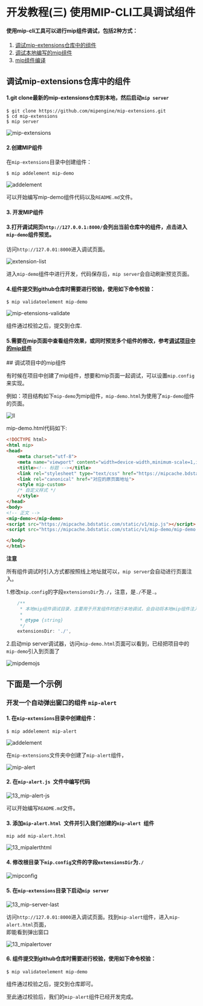 # 开发教程(三)  使用MIP-CLI工具调试组件
#### 使用mip-cli工具可以进行mip组件调试，包括2种方式：

1. [调试mip-extensions仓库中的组件](#tiaoshizujian)
2. [调试本地编写的mip组件](#tiaoshi)
3. [mip组件编译](#bianyi)

<div id="tiaoshizujian">   </div>

## 调试mip-extensions仓库中的组件 

#### 1.git clone最新的mip-extensions仓库到本地，然后启动`mip server`  

```
$ git clone https://github.com/mipengine/mip-extensions.git
$ cd mip-extensions  
$ mip server
```

![mip-extensions](https://github.com/mipengine/mip-blog/blob/master/img/13_mipserver.jpg)   

#### 2.创建MIP组件

在`mip-extensions`目录中创建组件：

```
$ mip addelement mip-demo  
```
![addelement](https://github.com/mipengine/mip-blog/blob/master/img/13_addelement.jpg)  

 
可以开始编写mip-demo组件代码以及`README.md`文件。

#### 3. 开发MIP组件


#### 3.打开调试网页`http://127.0.0.1:8000/`会列出当前仓库中的组件，点击进入`mip-demo`组件预览。 

访问`http://127.0.01:8000`进入调试页面。   

![extension-list](https://github.com/mipengine/mip-blog/blob/master/img/13_extension-list.jpg)       

进入`mip-demo`组件中进行开发，代码保存后，`mip server`会自动刷新预览页面。  


#### 4.组件提交到github仓库时需要进行校验，使用如下命令校验：

```
$ mip validateelement mip-demo
```

![mip-etensions-validate](https://github.com/mipengine/mip-blog/blob/master/img/13_mipvalidate.jpg)

组件通过校验之后，提交到仓库.

#### 5.需要在mip页面中查看组件效果，或同时预览多个组件的修改，参考[调试项目中的mip组件](#tiaoshi)

<div id="tiaoshi">   </div>
## 调试项目中的mip组件

有时候在项目中创建了mip组件，想要和mip页面一起调试，可以设置`mip.config`来实现。

例如：项目结构如下`mip-demo`为mip组件，`mip-demo.html`为使用了`mip-demo`组件的页面。

![ll](https://github.com/mipengine/mip-blog/blob/master/img/13_ll.jpg)  


mip-demo.html代码如下:

```html
<!DOCTYPE html>
<html mip>
<head>
    <meta charset="utf-8">
    <meta name="viewport" content="width=device-width,minimum-scale=1,initial-scale=1">
    <title><!-- 标题 --></title>
    <link rel="stylesheet" type="text/css" href="https://mipcache.bdstatic.com/static/v1/mip.css">
    <link rel="canonical" href="对应的原页面地址">
    <style mip-custom>
    /* 自定义样式 */
    </style>
</head>
<body>
<!-- 正文 -->
<mip-demo></mip-demo>
<script src="https://mipcache.bdstatic.com/static/v1/mip.js"></script>
<script src="https://mipcache.bdstatic.com/static/v1/mip-demo/mip-demo.js"></script>

</body>
</html>
```

**注意**

所有组件调试时引入方式都按照线上地址就可以，`mip server`会自动进行页面注入。


1.修改`mip.config`的字段`extensionsDir`为`./`，注意，是`./`不是`.`。

```javascript
    /**
     * 本地mip组件调试目录，主要用于开发组件时进行本地调试，会自动将本地mip组件注入到当前访问的页面中去
     *
     * @type {string}
     */
    extensionsDir: './',
```

2.启动mip server调试器，访问`mip-demo.html`页面可以看到，已经把项目中的`mip-demo`引入到页面了

![mipdemojs](https://github.com/mipengine/mip-blog/blob/master/img/13_mipdemojs.jpg)


## 下面是一个示例   
  
### 开发一个自动弹出窗口的组件 `mip-alert` 

 
#### 1. 在`mip-extensions`目录中创建组件：  

```
$ mip addelement mip-alert    
```
![addelement](https://github.com/mipengine/mip-blog/blob/master/img/13_mipalert.jpg)    

在`mip-extensions`文件夹中创建了`mip-alert`组件，  

![mip-alert](https://github.com/mipengine/mip-blog/blob/master/img/13_mipalertlist.jpg)    

#### 2. 在`mip-alert.js `文件中编写代码

![13_mip-alert-js](https://github.com/mipengine/mip-blog/blob/master/img/13_mip-alert-js.jpg)       


可以开始编写`README.md`文件。  

#### 3. 添加`mip-alert.html `文件并引入我们创建的`mip-alert `组件  

```
mip add mip-alert.html   
```

![13_mipalerthtml](https://github.com/mipengine/mip-blog/blob/master/img/13_mipalerthtml.jpg)    

#### 4. 修改根目录下`mip.config`文件的字段`extensionsDir`为`./`    

     
![mipconfig](https://github.com/mipengine/mip-blog/blob/master/img/13_mip-config.jpg)  

#### 5. 在`mip-extensions`目录下启动`mip server`    

![13_mip-server-last](https://github.com/mipengine/mip-blog/blob/master/img/13_mip-server-last.jpg)       

访问`http://127.0.01:8000`进入调试页面。找到`mip-alert`组件，进入`mip-alert.html`页面，   
即能看到弹出窗口  

![13_mipalertover](https://github.com/mipengine/mip-blog/blob/master/img/13_mipalertover.jpg)   

#### 6. 组件提交到github仓库时需要进行校验，使用如下命令校验：

```
$ mip validateelement mip-demo
```



组件通过校验之后，提交到仓库即可。  



至此通过校验后，我们的`mip-alert`组件已经开发完成。   











